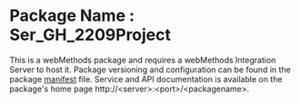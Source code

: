 # Package Name : Ser_GH_2209Project
This is a webMethods package and requires a webMethods Integration Server to host it. Package versioning and configuration can be found in the package [manifest](./Ser_GH_2209Project/manifest.v3) file. Service and API documentation is available on the package's home page http://&lt;server&gt;:&lt;port&gt;/&lt;packagename>.